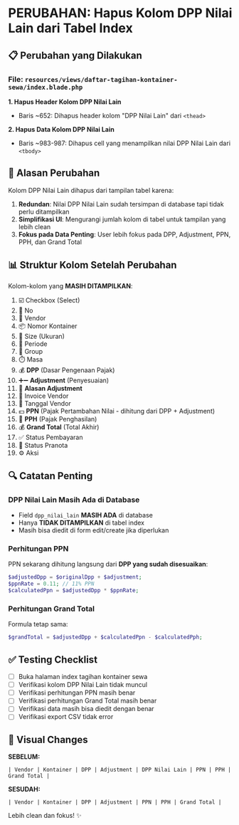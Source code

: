 # PERUBAHAN: Hapus Kolom DPP Nilai Lain dari Tabel Index

## 📋 Perubahan yang Dilakukan

### File: `resources/views/daftar-tagihan-kontainer-sewa/index.blade.php`

**1. Hapus Header Kolom DPP Nilai Lain**

-   Baris ~652: Dihapus header kolom "DPP Nilai Lain" dari `<thead>`

**2. Hapus Data Kolom DPP Nilai Lain**

-   Baris ~983-987: Dihapus cell yang menampilkan nilai DPP Nilai Lain dari `<tbody>`

## 🎯 Alasan Perubahan

Kolom DPP Nilai Lain dihapus dari tampilan tabel karena:

1. **Redundan**: Nilai DPP Nilai Lain sudah tersimpan di database tapi tidak perlu ditampilkan
2. **Simplifikasi UI**: Mengurangi jumlah kolom di tabel untuk tampilan yang lebih clean
3. **Fokus pada Data Penting**: User lebih fokus pada DPP, Adjustment, PPN, PPH, dan Grand Total

## 📊 Struktur Kolom Setelah Perubahan

Kolom-kolom yang **MASIH DITAMPILKAN**:

1. ☑️ Checkbox (Select)
2. 🔢 No
3. 🏢 Vendor
4. 📦 Nomor Kontainer
5. 📏 Size (Ukuran)
6. 📅 Periode
7. 👥 Group
8. ⏱️ Masa
9. 💰 **DPP** (Dasar Pengenaan Pajak)
10. ➕➖ **Adjustment** (Penyesuaian)
11. 📝 **Alasan Adjustment**
12. 🧾 Invoice Vendor
13. 📆 Tanggal Vendor
14. 💵 **PPN** (Pajak Pertambahan Nilai - dihitung dari DPP + Adjustment)
15. 💸 **PPH** (Pajak Penghasilan)
16. 💰 **Grand Total** (Total Akhir)
17. ✅ Status Pembayaran
18. 📄 Status Pranota
19. ⚙️ Aksi

## 🔍 Catatan Penting

### DPP Nilai Lain Masih Ada di Database

-   Field `dpp_nilai_lain` **MASIH ADA** di database
-   Hanya **TIDAK DITAMPILKAN** di tabel index
-   Masih bisa diedit di form edit/create jika diperlukan

### Perhitungan PPN

PPN sekarang dihitung langsung dari **DPP yang sudah disesuaikan**:

```php
$adjustedDpp = $originalDpp + $adjustment;
$ppnRate = 0.11; // 11% PPN
$calculatedPpn = $adjustedDpp * $ppnRate;
```

### Perhitungan Grand Total

Formula tetap sama:

```php
$grandTotal = $adjustedDpp + $calculatedPpn - $calculatedPph;
```

## ✅ Testing Checklist

-   [ ] Buka halaman index tagihan kontainer sewa
-   [ ] Verifikasi kolom DPP Nilai Lain tidak muncul
-   [ ] Verifikasi perhitungan PPN masih benar
-   [ ] Verifikasi perhitungan Grand Total masih benar
-   [ ] Verifikasi data masih bisa diedit dengan benar
-   [ ] Verifikasi export CSV tidak error

## 🎨 Visual Changes

**SEBELUM:**

```
| Vendor | Kontainer | DPP | Adjustment | DPP Nilai Lain | PPN | PPH | Grand Total |
```

**SESUDAH:**

```
| Vendor | Kontainer | DPP | Adjustment | PPN | PPH | Grand Total |
```

Lebih clean dan fokus! ✨
